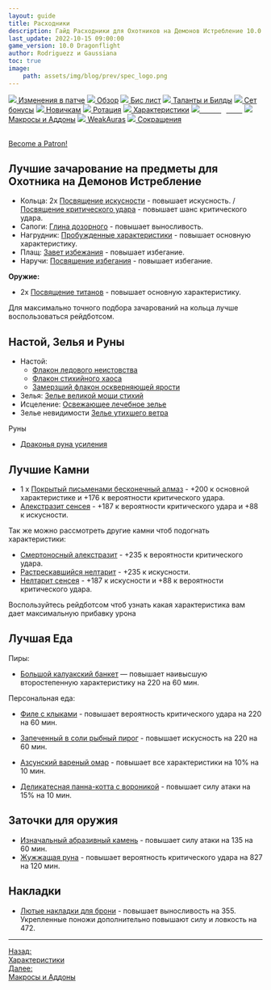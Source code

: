 ```yaml
---
layout: guide
title: Расходники
description: Гайд Расходники для Охотников на Демонов Истребление 10.0 PvE Dragonflight
last_update: 2022-10-15 09:00:00
game_version: 10.0 Dragonflight 
author: Rodriguezz и Gaussiana
toc: true
image:
    path: assets/img/blog/prev/spec_logo.png
---
```


<div id="smooth-nav-outer">
<a href="{{ site.url }}/guide/havoc/changes-patch.html"><img src="https://wow.zamimg.com/images/wow/icons/medium/inv_misc_spyglass_02.jpg"> Изменения в патче</a>
<a href="{{ site.url }}/guide/havoc/overview.html"><img src="https://wow.zamimg.com/images/wow/icons/medium/inv_misc_spyglass_02.jpg"> Обзор</a>
<a href="{{ site.url }}/guide/havoc/gear.html"><img src="https://wow.zamimg.com/images/wow/icons/medium/inv_chest_chain_03.jpg"> Бис лист</a>
<a href="{{ site.url }}/guide/havoc/talent-builds.html"><img src="https://wow.zamimg.com/images/wow/icons/medium/ability_marksmanship.jpg"> Таланты и Билды</a>
<a href="{{ site.url }}/guide/havoc/set-bonuses.html"><img src="https://wow.zamimg.com/images/wow/icons/medium/wow_token01.jpg"> Сет бонусы</a>
<a href="{{ site.url }}/guide/havoc/beginners.html"><img src="https://wow.zamimg.com/images/wow/icons/medium/spell_lifegivingseed.jpg"> Новичкам</a>
<a href="{{ site.url }}/guide/havoc/rotation-priority.html"><img src="https://wow.zamimg.com/images/wow/icons/medium/spell_mekkatorque_bot_bluegear.jpg"> Ротация</a>
<a href="{{ site.url }}/guide/havoc/stats.html"><img src="https://wow.zamimg.com/images/wow/icons/medium/inv_inscription_80_warscroll_intellect.jpg"> Характеристики</a>
<a href="{{ site.url }}/guide/havoc/consumables.html"><img src="https://wow.zamimg.com/images/wow/icons/medium/inv_potion_92.jpg"><span style="color: white;"> Расходники</span></a>
<a href="{{ site.url }}/guide/havoc/macros-addons.html"><img src="https://wow.zamimg.com/images/wow/icons/medium/inv_eng_gearspringparts.jpg"> Макросы и Аддоны</a>
<a href="{{ site.url }}/guide/havoc/weakauras.html"><img src="https://wow.zamimg.com/images/wow/icons/medium/spell_holy_auramastery.jpg"> WeakAuras</a>
<a href="{{ site.url }}/guide/havoc/common-terms.html"><img src="https://wow.zamimg.com/images/wow/icons/medium/ui_chat.jpg"> Сокращения</a>
</div>
<br>

<a href="https://www.patreon.com/bePatron?u=43917749"  data-patreon-widget-type="become-patron-button">Become a Patron!</a><script async src="https://c6.patreon.com/becomePatronButton.bundle.js"></script>

## Лучшие зачарование на предметы для Охотника на Демонов Истребление

* Кольца: 2х [Посвящение искусности](https://www.wowhead.com/ru/spell=389294) - повышает искусность. / [Посвящение критического удара](https://www.wowhead.com/ru/spell=389292) - повышает шанс критического удара.
* Сапоги: [Глина дозорного](https://www.wowhead.com/ru/spell=389484) - повышает выносливость.
* Нагрудник: [Пробужденные характеристики](https://www.wowhead.com/ru/spell=389410/) - повышает основную характеристику. 
* Плащ: [Завет избежания](https://www.wowhead.com/ru/spell=389397/) - повышает избегание.
* Наручи: [Посвящение избегания](https://www.wowhead.com/ru/spell=389301) - повышает избегание.

**Оружие:**

* 2х [Посвящение титанов](https://www.wowhead.com/ru/spell=389550) - повышает основную характеристику.

Для максимально точного подбора зачарований на кольца лучше воспользоваться рейдботсом.

## Настой, Зелья и Руны

* Настой: 
    * [Флакон ледового неистовства](https://www.wowhead.com/ru/item=191335)  
    * [Флакон стихийного хаоса](https://www.wowhead.com/ru/item=191359) 
    * [Замерзший флакон оскверняющей ярости](https://www.wowhead.com/ru/item=191329) 
* Зелья: [Зелье великой мощи стихий](https://www.wowhead.com/ru/item=191383)
* Исцеление: [Освежающее лечебное зелье](https://www.wowhead.com/ru/item=191380/)
* Зелье невидимости [Зелье утихшего ветра](https://www.wowhead.com/ru/item=191395)

Руны
* [Драконья руна усиления](https://www.wowhead.com/ru/item=201325)


## Лучшие Камни

* 1 х [Покрытый письменами бесконечный алмаз](https://www.wowhead.com/ru/item=192982) - +200 к основной характеристике и +176 к вероятности критического удара.
* [Алекстразит сенсея](https://www.wowhead.com/ru/item=192922) - +187 к вероятности критического удара и +88 к искусности.

Так же можно рассмотреть другие камни чтоб подогнать характеристики:
* [Смертоносный алекстразит](https://www.wowhead.com/ru/item=192928/) - +235 к вероятности критического удара.
* [Растрескавшийся нелтарит](https://www.wowhead.com/ru/item=192967) - +235 к искусности.
* [Нелтарит сенсея](https://www.wowhead.com/ru/item=192958) - +187 к искусности и +88 к вероятности критического удара.

Воспользуйтесь рейдботсом чтоб узнать какая характеристика вам дает максимальную прибавку урона

## Лучшая Еда

Пиры:

* [Большой калуакский банкет](https://www.wowhead.com/ru/item=197794) —  повышает наивысшую второстепенную характеристику на 220 на 60 мин.

Персональная еда:

* [Филе с клыками](https://www.wowhead.com/ru/item=197779) - повышает вероятность критического удара на 220 на 60 мин.
* [Запеченный в соли рыбный пирог](https://www.wowhead.com/ru/item=197781) - повышает искусность на 220 на 60 мин.

* [Азсунский вареный омар](https://www.wowhead.com/ru/item=200893) - повышает все характеристики на 10% на 10 мин.
* [Деликатесная панна-котта с вороникой](https://www.wowhead.com/ru/item=200902) - повышает силу атаки на 15% на 10 мин.


## Заточки для оружия

* [Изначальный абразивный камень](https://www.wowhead.com/ru/item=191950) - повышает силу атаки на 135 на 60 мин.
* [Жужжащая руна](https://www.wowhead.com/ru/item=194823/) - повышает вероятность критического удара на 827 на 120 мин.

## Накладки

* [Лютые накладки для брони](https://www.wowhead.com/ru/item=193565) - повышает выносливость на 355. Укрепленные поножи дополнительно повышают силу и ловкость на 472.

<hr>

<div class="minibox minibox-left"><a href="{{ site.url }}/guide/havoc/stats.html">Назад:<br>Характеристики</a></div>
<div class="minibox"><a href="{{ site.url }}/guide/havoc/macros-addons.html">Далее:<br>Макросы и Аддоны</a></div>

<br>